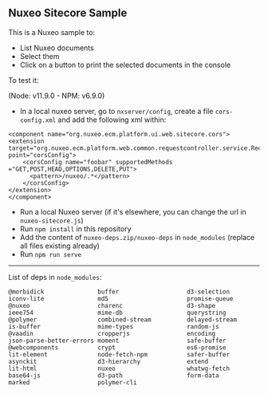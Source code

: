 ## Nuxeo Sitecore Sample

This is a Nuxeo sample to:
- List Nuxeo documents
- Select them
- Click on a button to print the selected documents in the console

To test it:

(Node: v11.9.0 - NPM: v6.9.0)

- In a local nuxeo server, go to `nxserver/config`, create a file `cors-config.xml` and add the following xml within: 

```
<component name="org.nuxeo.ecm.platform.ui.web.sitecore.cors">
<extension target="org.nuxeo.ecm.platform.web.common.requestcontroller.service.RequestControllerService" point="corsConfig">
    <corsConfig name="foobar" supportedMethods ="GET,POST,HEAD,OPTIONS,DELETE,PUT">
      <pattern>/nuxeo/.*</pattern>
    </corsConfig>
</extension>
</component>
```

- Run a local Nuxeo server (if it's elsewhere, you can change the url in `nuxeo-sitecore.js`)
- Run `npm install` in this repository
- Add the content of `nuxeo-deps.zip/nuxeo-deps` in `node_modules` (replace all files existing already)
- Run `npm run serve` 


-----

List of deps in `node_modules`:

```
@morbidick               buffer                   d3-selection             iconv-lite               md5                      promise-queue
@nuxeo                   charenc                  d3-shape                 ieee754                  mime-db                  querystring
@polymer                 combined-stream          delayed-stream           is-buffer                mime-types               random-js
@vaadin                  cropperjs                encoding                 json-parse-better-errors moment                   safe-buffer
@webcomponents           crypt                    es6-promise              lit-element              node-fetch-npm           safer-buffer
asynckit                 d3-hierarchy             extend                   lit-html                 nuxeo                    whatwg-fetch
base64-js                d3-path                  form-data                marked                   polymer-cli
```
